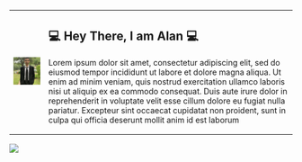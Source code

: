
<table>
	<tr>
		<td>
			<a href="https://github.com/alanngo/alanngo">
			<img src="https://github.com/alanngo/alanngo/blob/master/src/me2.jpg?raw=true" width="400px" />
			</a>
		</td>
		<td>
			<h2> 💻 Hey There, I am Alan 💻</h2>
			<p>Lorem ipsum dolor sit amet, consectetur adipiscing elit, sed do eiusmod tempor incididunt ut labore et dolore magna aliqua. Ut enim ad minim veniam, quis nostrud exercitation ullamco laboris nisi ut aliquip ex ea commodo consequat. Duis aute irure dolor in reprehenderit in voluptate velit esse cillum dolore eu fugiat nulla pariatur. Excepteur sint occaecat cupidatat non proident, sunt in culpa qui officia deserunt mollit anim id est laborum</p>
		</td>
	</tr>
</table>


<!-- <div align="center">
<a href="https://github.com/alanngo/alanngo">
  <img src=https://github.com/alanngo/alanngo/blob/master/src/me2.jpg?raw=true" width="400px" />
</a>

  
## 💻 Hey There, I am Alan 💻
#### Languages:
<img src = "https://github.com/alanngo/alanngo/blob/master/src/java.png?raw=true" width ="35px" height="35px">
<img src = "https://github.com/alanngo/alanngo/blob/master/src/python.png?raw=true" width ="35px" height="35px">
<img src = "https://github.com/alanngo/alanngo/blob/master/src/cpp.png?raw=true" width ="35px" height="35px">
<img src = "https://github.com/alanngo/alanngo/blob/master/src/html.png?raw=true" width ="35px" height="35px">
<img src = "https://github.com/alanngo/alanngo/blob/master/src/css.png?raw=true" width ="35px" height="35px">
<img src = "https://github.com/alanngo/alanngo/blob/master/src/javascript.png?raw=true" width ="35px" height="35px">

#### Follow Me On:
<a href="https://www.linkedin.com/in/alan-ngo-77338a150/">
<img src ="https://github.com/alanngo/alanngo/blob/master/src/linkedin.png?raw=true" width ="35px" height="35px"></a>
<a href = "https://stackoverflow.com/users/12383616/alan">
<img src = "https://github.com/alanngo/alanngo/blob/master/src/stackoverflow.jpg?raw=true" width ="35px" height="35px"></a>
<br>

<!-- If you forked this repo, Change the username as yours -->
<a href="https://github.com/gurusabarish/gurusabarish">
  <img align="center" src="https://github-readme-stats.vercel.app/api?username=alanngo&show_icons=true&theme=dark" />
</a>
<br>

